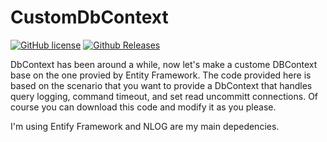# CustomDbContext 
[![GitHub license](https://img.shields.io/github/license/codechavez/CustomeDBContext.svg)](https://github.com/codechavez/CustomeDBContext/blob/master/LICENSE) 
[![Github Releases](https://img.shields.io/github/downloads/atom/atom/latest/total.svg)](https://github.com/codechavez/CustomDBContext)


DbContext has been around a while, now let's make a custome DBContext base on the one provied by Entity Framework. The code provided here is based on the scenario that you want to provide a DbContext that handles query logging, command timeout, and set read uncommitt connections. Of course you can download this code and modify it as you please. 

I'm using Entify Framework and NLOG are my main depedencies.

